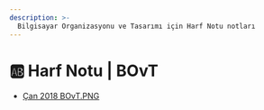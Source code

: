 ```yaml
---
description: >-
  Bilgisayar Organizasyonu ve Tasarımı için Harf Notu notları
---
```


# 🆎 Harf Notu \| BOvT

<!--YPackage.YGitbookIntegration-tarafından-otomatik-oluşturulmuştur-->

- [Çan 2018 BOvT.PNG](%C3%87an%202018%20BOvT.PNG)

<!--YPackage.YGitbookIntegration-tarafından-otomatik-oluşturulmuştur-->
